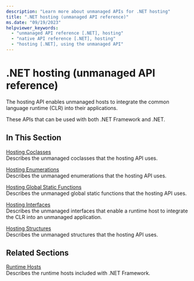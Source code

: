 ```yaml
---
description: "Learn more about unmanaged APIs for .NET hosting"
title: ".NET hosting (unmanaged API reference)"
ms.date: "09/19/2023"
helpviewer_keywords:
  - "unmanaged API reference [.NET], hosting"
  - "native API reference [.NET], hosting"
  - "hosting [.NET], using the unmanaged API"
---
```

# .NET hosting (unmanaged API reference)

The hosting API enables unmanaged hosts to integrate the common language runtime (CLR) into their applications.

These APIs that can be used with both .NET Framework and .NET.

## In This Section

 [Hosting Coclasses](hosting-coclasses.md)\
 Describes the unmanaged coclasses that the hosting API uses.

 [Hosting Enumerations](hosting-enumerations.md)\
 Describes the unmanaged enumerations that the hosting API uses.

 [Hosting Global Static Functions](hosting-global-static-functions.md)\
 Describes the unmanaged global static functions that the hosting API uses.

 [Hosting Interfaces](hosting-interfaces.md)\
 Describes the unmanaged interfaces that enable a runtime host to integrate the CLR into an unmanaged application.

 [Hosting Structures](hosting-structures.md)\
 Describes the unmanaged structures that the hosting API uses.

## Related Sections

 [Runtime Hosts](/previous-versions/dotnet/netframework-4.0/a51xd4ze(v=vs.100))\
 Describes the runtime hosts included with .NET Framework.
